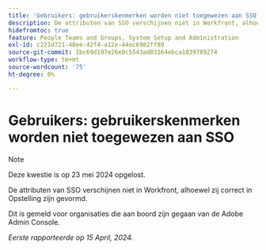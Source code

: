 ```yaml
---
title: 'Gebruikers: gebruikerskenmerken worden niet toegewezen aan SSO'
description: De attributen van SSO verschijnen niet in Workfront, alhoewel zij correct in Opstelling zijn gevormd.
hidefromtoc: true
feature: People Teams and Groups, System Setup and Administration
exl-id: c221d721-48ee-42f4-a12e-44ec6982ff89
source-git-commit: 1bc69d197e26e8c5543ad03164ebca1839789274
workflow-type: tm+mt
source-wordcount: '75'
ht-degree: 0%

---
```


# Gebruikers: gebruikerskenmerken worden niet toegewezen aan SSO

>[!NOTE]
>
>Deze kwestie is op 23 mei 2024 opgelost.

De attributen van SSO verschijnen niet in Workfront, alhoewel zij correct in Opstelling zijn gevormd.

Dit is gemeld voor organisaties die aan boord zijn gegaan van de Adobe Admin Console.

_Eerste rapporteerde op 15 April, 2024._
